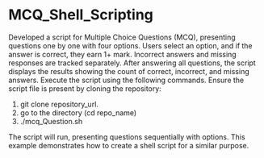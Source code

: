 # MCQ_Shell_Scripting
Developed a script for Multiple Choice Questions (MCQ), presenting questions one by one with four options. Users select an option, and if the answer is correct, they earn 1+ mark. Incorrect answers and missing responses are tracked separately. After answering all questions, the script displays the results showing the count of correct, incorrect, and missing answers.
Execute the script using the following commands. Ensure the script file is present by cloning the repository:
1. git clone repository_url.
2. go to the directory (cd repo_name)
3. ./mcq_Question.sh

The script will run, presenting questions sequentially with options. This example demonstrates how to create a shell script for a similar purpose.

